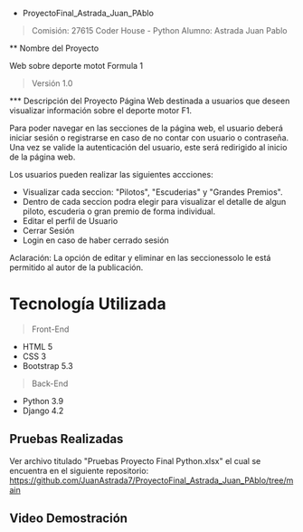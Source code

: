 * ProyectoFinal_Astrada_Juan_PAblo
> Comisión: 27615 Coder House - Python
> Alumno: Astrada Juan Pablo

** Nombre del Proyecto

Web sobre deporte motot Formula 1

> Versión 1.0

*** Descripción del Proyecto
Página Web destinada a usuarios que deseen visualizar información sobre el deporte motor F1.

Para poder navegar en las secciones de la página web, el usuario deberá iniciar sesión o registrarse en caso de no contar con usuario o contraseña. Una vez se valide la autenticación del usuario, este será redirigido al inicio de la página web.

Los usuarios pueden realizar las siguientes accciones:
- Visualizar cada seccion: "Pilotos", "Escuderias" y "Grandes Premios".
- Dentro de cada seccion podra elegir para visualizar el detalle de algun piloto, escuderia o gran premio de forma individual.
- Editar el perfil de Usuario
- Cerrar Sesión
- Login en caso de haber cerrado sesión

Aclaración: La opción de editar y eliminar en las seccionessolo le está permitido al autor de la publicación.

# Tecnología Utilizada

> Front-End
- HTML 5
- CSS 3
- Bootstrap 5.3

> Back-End
- Python 3.9
- Django 4.2

## Pruebas Realizadas

Ver archivo titulado "Pruebas Proyecto Final Python.xlsx" el cual se encuentra en el siguiente repositorio: https://github.com/JuanAstrada7/ProyectoFinal_Astrada_Juan_PAblo/tree/main

## Video Demostración
